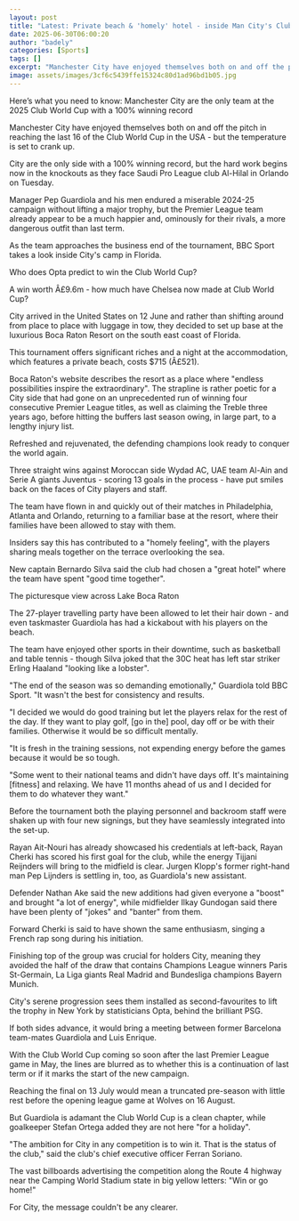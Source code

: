 ```yaml
---
layout: post
title: "Latest: Private beach & 'homely' hotel - inside Man City's Club World Cup camp"
date: 2025-06-30T06:00:20
author: "badely"
categories: [Sports]
tags: []
excerpt: "Manchester City have enjoyed themselves both on and off the pitch in reaching the last-16 of the Club World Cup but the temperature is set to crank up"
image: assets/images/3cf6c5439ffe15324c80d1ad96bd1b05.jpg
---
```


Here’s what you need to know: Manchester City are the only team at the 2025 Club World Cup with a 100% winning record

Manchester City have enjoyed themselves both on and off the pitch in reaching the last 16 of the Club World Cup in the USA - but the temperature is set to crank up.

City are the only side with a 100% winning record, but the hard work begins now in the knockouts as they face Saudi Pro League club Al-Hilal in Orlando on Tuesday.

Manager Pep Guardiola and his men endured a miserable 2024-25 campaign without lifting a major trophy, but the Premier League team already appear to be a much happier and, ominously for their rivals, a more dangerous outfit than last term.

As the team approaches the business end of the tournament, BBC Sport takes a look inside City's camp in Florida.

Who does Opta predict to win the Club World Cup?

A win worth Â£9.6m - how much have Chelsea now made at Club World Cup?

City arrived in the United States on 12 June and rather than shifting around from place to place with luggage in tow, they decided to set up base at the luxurious Boca Raton Resort on the south east coast of Florida.

This tournament offers significant riches and a night at the accommodation, which features a private beach, costs $715 (Â£521). 

Boca Raton's website describes the resort as a place where "endless possibilities inspire the extraordinary". The strapline is rather poetic for a City side that had gone on an unprecedented run of winning four consecutive Premier League titles, as well as claiming the Treble three years ago, before hitting the buffers last season owing, in large part, to a lengthy injury list.

Refreshed and rejuvenated, the defending champions look ready to conquer the world again.

Three straight wins against Moroccan side Wydad AC, UAE team Al-Ain and Serie A giants Juventus - scoring 13 goals in the process - have put smiles back on the faces of City players and staff.

The team have flown in and quickly out of their matches in Philadelphia, Atlanta and Orlando, returning to a familiar base at the resort, where their families have been allowed to stay with them. 

Insiders say this has contributed to a "homely feeling", with the players sharing meals together on the terrace overlooking the sea.

New captain Bernardo Silva said the club had chosen a "great hotel" where the team have spent "good time together".

The picturesque view across Lake Boca Raton

The 27-player travelling party have been allowed to let their hair down - and even taskmaster Guardiola has had a kickabout with his players on the beach.

The team have enjoyed other sports in their downtime, such as basketball and table tennis - though Silva joked that the 30C heat has left star striker Erling Haaland "looking like a lobster".

"The end of the season was so demanding emotionally," Guardiola told BBC Sport. "It wasn't the best for consistency and results.

"I decided we would do good training but let the players relax for the rest of the day. If they want to play golf, [go in the] pool, day off or be with their families. Otherwise it would be so difficult mentally.

"It is fresh in the training sessions, not expending energy before the games because it would be so tough.

"Some went to their national teams and didn't have days off. It's maintaining [fitness] and relaxing. We have 11 months ahead of us and I decided for them to do whatever they want."

Before the tournament both the playing personnel and backroom staff were shaken up with four new signings, but they have seamlessly integrated into the set-up.

Rayan Ait-Nouri has already showcased his credentials at left-back, Rayan Cherki has scored his first goal for the club, while the energy Tijjani Reijnders will bring to the midfield is clear. Jurgen Klopp's former right-hand man Pep Lijnders is settling in, too, as Guardiola's new assistant.

Defender Nathan Ake said the new additions had given everyone a "boost" and brought "a lot of energy", while midfielder Ilkay Gundogan said there have been plenty of "jokes" and "banter" from them.

Forward Cherki is said to have shown the same enthusiasm, singing a French rap song during his initiation.

Finishing top of the group was crucial for holders City, meaning they avoided the half of the draw that contains Champions League winners Paris St-Germain, La Liga giants Real Madrid and Bundesliga champions Bayern Munich.

City's serene progression sees them installed as second-favourites to lift the trophy in New York by statisticians Opta, behind the brilliant PSG.

If both sides advance, it would bring a meeting between former Barcelona team-mates Guardiola and Luis Enrique.

With the Club World Cup coming so soon after the last Premier League game in May, the lines are blurred as to whether this is a continuation of last term or if it marks the start of the new campaign.

Reaching the final on 13 July would mean a truncated pre-season with little rest before the opening league game at Wolves on 16 August.

But Guardiola is adamant the Club World Cup is a clean chapter, while goalkeeper Stefan Ortega added they are not here "for a holiday".

"The ambition for City in any competition is to win it. That is the status of the club," said the club's chief executive officer Ferran Soriano. 

The vast billboards advertising the competition along the Route 4 highway near the Camping World Stadium state in big yellow letters: "Win or go home!"

For City, the message couldn't be any clearer.

